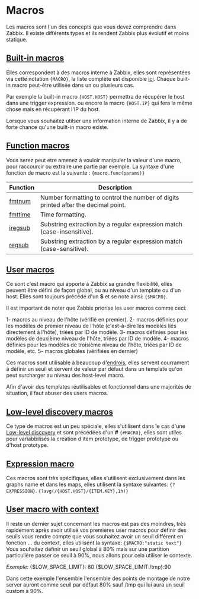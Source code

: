 # Macros

Les macros sont l'un des concepts que vous devez comprendre dans Zabbix. Il existe différents types et ils rendent Zabbix plus évolutif et moins statique.

## [Built-in macros](https://www.zabbix.com/documentation/7.0/en/manual/appendix/macros/supported_by_location)

Elles correspondent à des macros interne à Zabbix, elles sont représentées via cette notation `{MACRO}`, la liste complète est disponible [ici](https://www.zabbix.com/documentation/7.0/en/manual/appendix/macros/supported_by_location). Chaque built-in macro peut-être utilisée dans un ou plusieurs cas.

Par exemple la built-in macro `{HOST.HOST}` permettra de récupérer le host dans une trigger expression.
ou encore la macro `{HOST.IP}` qui fera la même chose mais en récupérant l'IP du host.

Lorsque vous souhaitez utilser une information interne de Zabbix, il y a de forte chance qu'une built-in macro existe.

## [Function macros](https://www.zabbix.com/documentation/7.0/en/manual/config/macros/macro_functions)

Vous serez peut etre amenez à vouloir manipuler la valeur d'une macro, pour raccourcir ou extraire une partie par exemple.
La syntaxe d'une fonction de macro est la suivante : `{macro.func(params)}`

|Function|Description|
|--|--|
|[fmtnum](https://www.zabbix.com/documentation/7.0/en/manual/config/macros/macro_functions#fmtnum)|Number formatting to control the number of digits printed after the decimal point.|
|[fmttime](https://www.zabbix.com/documentation/7.0/en/manual/config/macros/macro_functions#fmttime)|Time formatting.|
|[iregsub](https://www.zabbix.com/documentation/7.0/en/manual/config/macros/macro_functions#iregsub)|Substring extraction by a regular expression match (case-insensitive).|
|[regsub](https://www.zabbix.com/documentation/7.0/en/manual/config/macros/macro_functions#regsub)|Substring extraction by a regular expression match (case-sensitive).|

## [User macros](https://www.zabbix.com/documentation/7.0/en/manual/config/macros/user_macros)

Ce sont c'est macro qui apporte à Zabbix sa grandre flexibilité, elles peuvent être défini de façon global, ou au niveau d'un template ou d'un host.
Elles sont toujours précédé d'un **\$** et se note ainsi: `{$MACRO}`.

Il est important de noter que Zabbix priorise les user macros comme ceci:

1- macros au niveau de l'hôte (vérifié en premier).
2- macros définies pour les modèles de premier niveau de l'hôte (c'est-à-dire les modèles liés directement à l'hôte), triées par ID de modèle.
3- macros définies pour les modèles de deuxième niveau de l'hôte, triées par ID de modèle.
4- macros définies pour les modèles de troisième niveau de l'hôte, triées par ID de modèle, etc.
5- macros globales (vérifiées en dernier)

Ces macros sont utilisable à beaucoup d'[endrois](https://www.zabbix.com/documentation/7.0/en/manual/appendix/macros/supported_by_location_user), elles servent courrament à définir un seuil et servent de valeur par défaut dans un template qu'on peut surcharger au niveau des host-level macro.

Afin d'avoir des templates réutilisables et fonctionnel dans une majorités de situation, il faut abuser des users macros.

## [Low-level discovery macros](https://www.zabbix.com/documentation/7.0/en/manual/config/macros/lld_macros)

Ce type de macros est un peu spéciale, elles s'utilisent dans le cas d'une [Low-level discovery](https://www.zabbix.com/documentation/7.0/en/manual/discovery/low_level_discovery) et sont précédées d'un **#** `{#MACRO}`, elles sont utiles pour variabbilisés la création d'item prototype, de trigger prototype ou d'host prototype.

## [Expression macro](https://www.zabbix.com/documentation/7.0/en/manual/config/macros/expression_macros)

Ces macros sont très spécifiques, elles s'utilisent exclusivement dans les graphs name et dans les maps, elles utilisent la syntaxe suivantes: `{?EXPRESSION}`.
`{?avg(/{HOST.HOST}/{ITEM.KEY},1h)}`

## [User macro with context](https://www.zabbix.com/documentation/7.0/en/manual/config/macros/user_macros_context)

Il reste un dernier sujet concernant les macros est pas des moindres, très rapidement après avoir utilisé vos premières user macros pour définir des seuils vous rendre compte que vous souhaitez
avoir un seuil différent en fonction ... du context, elles utilisent la syntaxe: `{$MACRO:"static text"}`
Vous souhaitez définir un seuil global à 80% mais sur une partition particulière passer ce seuil à 90%, nous allons pour cela utiliser le contexte.

_Exemple:_
{$LOW_SPACE_LIMIT}: 80
{$LOW_SPACE_LIMIT:/tmp}:90

Dans cette exemple l'ensemble l'ensemble des points de montage de notre server auront comme seuil par défaut 80% sauf /tmp qui lui aura un seuil custom à 90%.
